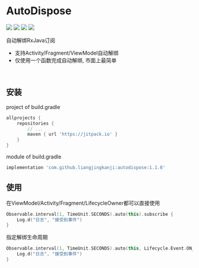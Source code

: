 # AutoDispose

<p>
<a href="https://jitpack.io/#liangjingkanji/AutoDispose"><img src="https://jitpack.io/v/liangjingkanji/AutoDispose.svg"/></a>
<img src="https://img.shields.io/badge/language-kotlin-orange.svg"/>
<img src="https://img.shields.io/badge/license-Apache-blue"/>
<a href="https://jq.qq.com/?_wv=1027&k=vWsXSNBJ"><img src="https://img.shields.io/badge/QQ群-752854893-blue"/></a>
</p>

自动解绑RxJava订阅
<br>

- 支持Activity/Fragment/ViewModel自动解绑
- 仅使用一个函数完成自动解绑, 市面上最简单

<br>

## 安装

project of build.gradle

```groovy
allprojects {
    repositories {
        // ...
        maven { url 'https://jitpack.io' }
    }
}
```


module of build.gradle

```groovy
implementation 'com.github.liangjingkanji:autodispose:1.1.0'
```

## 使用

在ViewModel/Activity/Fragment/LifecycleOwner都可以直接使用

```kotlin
Observable.interval(1, TimeUnit.SECONDS).auto(this).subscribe {
    Log.d("日志", "接受到事件")
}
```


指定解绑生命周期

```kotlin
Observable.interval(1, TimeUnit.SECONDS).auto(this, Lifecycle.Event.ON_PAUSE).subscribe {
    Log.d("日志", "接受到事件")
}
```